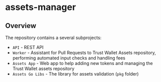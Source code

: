 # assets-manager

## Overview

The repository contains a several subprojects:

- `API` - REST API
- `Worker` - Assistant for Pull Requests to Trust Wallet Assets repository, performing automated input checks and handling fees
- `Assets App` - Web app to help adding new tokens and managing the Trust Wallet assets repository
- `Assets Go Libs` - The library for assets validation (`pkg` folder)
